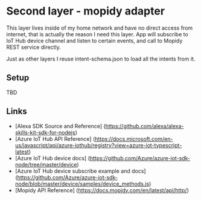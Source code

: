 # Second layer - mopidy adapter

This layer lives inside of my home network and have no direct access from internet, that is actually the reason I need this layer.
App will subscribe to IoT Hub device channel and listen to certain events, and call to Mopidy REST service directly.

Just as other layers I reuse intent-schema.json to load all the intents from it.

## Setup 

TBD

## Links

* [Alexa SDK Source and Reference] (https://github.com/alexa/alexa-skills-kit-sdk-for-nodejs)
* [Azure IoT Hub API Reference] (https://docs.microsoft.com/en-us/javascript/api/azure-iothub/registry?view=azure-iot-typescript-latest)
* [Azure IoT Hub device docs] (https://github.com/Azure/azure-iot-sdk-node/tree/master/device)
* [Azure IoT Hub device subscribe example and docs] (https://github.com/Azure/azure-iot-sdk-node/blob/master/device/samples/device_methods.js)
* [Mopidy API Reference] (https://docs.mopidy.com/en/latest/api/http/)